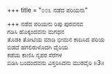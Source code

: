 +++
title = "೦೦೩ ನಡೆದ ಪರಿಯನು"

+++
ನಡೆದ ಪರಿಯನು ರಿಪು ಪುರವನವ  
ಗಡಿಸಿ ಹೊಕ್ಕಂದವನು ಮಗಧನ  
ತೊಡಕಿ ತೋಟಿಯ ಮಾಡಿ ಭೀಮನ ಕಾದಿಸಿದ ಪರಿಯ  
ಬಿಡದೆ ಹಗಲಿರುಳೊದಗಿ ವೈರಿಯ  
ಕಡೆಯ ಕಾಣಿಸಿ ನೃಪರ ಸೆರೆಗಳ  
ಬಿಡಿಸಿ ಬಂದಂದವನು ವಿಸ್ತರಿಸಿದನು ಮುರವೈರಿ     ॥3॥